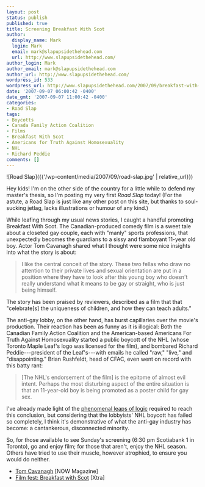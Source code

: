 ```yaml
---
layout: post
status: publish
published: true
title: Screening Breakfast With Scot
author:
  display_name: Mark
  login: Mark
  email: mark@slapupsidethehead.com
  url: http://www.slapupsidethehead.com/
author_login: Mark
author_email: mark@slapupsidethehead.com
author_url: http://www.slapupsidethehead.com/
wordpress_id: 533
wordpress_url: http://www.slapupsidethehead.com/2007/09/breakfast-with-scot/
date: '2007-09-07 06:00:42 -0400'
date_gmt: '2007-09-07 11:00:42 -0400'
categories:
- Road Slap
tags:
- Boycotts
- Canada Family Action Coalition
- Films
- Breakfast With Scot
- Americans for Truth Against Homosexuality
- NHL
- Richard Peddie
comments: []
---
```

![Road Slap]({{'/wp-content/media/2007/09/road-slap.jpg' | relative_url}})

Hey kids! I'm on the other side of the country for a little while to defend my master's thesis, so I'm posting my very first _Road Slap_ today! (For the astute, a Road Slap is just like any other post on this site, but thanks to soul-sucking jetlag, lacks illustrations or humour of any kind.)

While leafing through my usual news stories, I caught a handful promoting Breakfast With Scot. The Canadian-produced comedy film is a sweet tale about a closeted gay couple, each with "manly" sports professions, that unexpectedly becomes the guardians to a sissy and flamboyant 11-year old boy. Actor Tom Cavanagh shared what I thought were some nice insights into what the story is about:

> I like the central conceit of the story. These two fellas who draw no attention to their private lives and sexual orientation are put in a position where they have to look after this young boy who doesn't really understand what it means to be gay or straight, who is just being himself.

The story has been praised by reviewers, described as a film that that "celebrate[s] the uniqueness of children, and how they can teach adults."

The anti-gay lobby, on the other hand, has burst capillaries over the movie's production. Their reaction has been as funny as it is illogical: Both the Canadian Family Action Coalition and the American-based Americans For Truth Against Homosexuality started a public boycott of the NHL (whose Toronto Maple Leaf's logo was licensed for the film), and bombared Richard Peddie---president of the Leaf's---with emails he called "raw," "live," and "disappointing." Brian Rushfeldt, head of CFAC, even went on record with this batty rant:

> [The NHL's endorsement of the film] is the epitome of almost evil intent. Perhaps the most disturbing aspect of the entire situation is that an 11-year-old boy is being promoted as a poster child for gay sex.

I've already made light of the [phenomenal leaps of logic](http://www.slapupsidethehead.com/2007/02/nhl-harassed-boycotted/ "Would a flowchart help?") required to reach this conclusion, but considering that the lobbyists' NHL boycott has failed so completely, I think it's demonstrative of what the anti-gay industry has become: a cantankerous, disconnected minority.

So, for those available to see Sunday's screening (6:30 pm Scotiabank 1 in Toronto), go and enjoy film; for those that aren't, enjoy the NHL season. Others have tried to use their muscle, however atrophied, to ensure you would do neither.

- [Tom Cavanagh](http://www.nowtoronto.com/issues/2007-08-30/cover_story2.php) [NOW Magazine]
- [Film fest: Breakfast with Scot](http://www.xtra.ca/public/viewstory.aspx?AFF_TYPE=3&STORY_ID=3521&PUB_TEMPLATE_ID=3) [Xtra]
